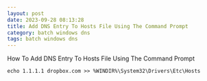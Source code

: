 ```yaml
---
layout: post
date: 2023-09-28 08:13:28
title: Add DNS Entry To Hosts File Using The Command Prompt
category: batch windows dns
tags: batch windows dns
---
```

How To Add DNS Entry To Hosts File Using The Command Prompt

```
echo 1.1.1.1 dropbox.com >> %WINDIR%\System32\Drivers\Etc\Hosts
```

